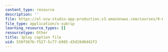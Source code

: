 ```yaml
---
content_type: resource
description: ''
file: https://ol-ocw-studio-app-production.s3.amazonaws.com/courses/9-00sc-introduction-to-psychology-fall-2011/558f567bf5275c77b985d3d19d0d42f3_MYMYXhR2Ppw.vtt
file_type: application/x-subrip
learning_resource_types: []
resourcetype: Other
title: 3play caption file
uid: 558f567b-f527-5c77-b985-d3d19d0d42f3
---
```

